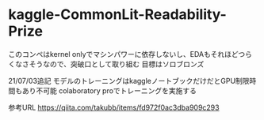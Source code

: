 # kaggle-CommonLit-Readability-Prize
このコンペはkernel onlyでマシンパワーに依存しないし、EDAもそれほどつらくなさそうなので、突破口として取り組む
目標はソロブロンズ

21/07/03追記
モデルのトレーニングはkaggleノートブックだけだとGPU制限時間もあり不可能
colaboratory proでトレーニングを実施する

参考URL
https://qiita.com/takubb/items/fd972f0ac3dba909c293
